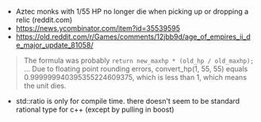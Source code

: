 - Aztec monks with 1/55 HP no longer die when picking up or dropping a
  relic (reddit.com)
- https://news.ycombinator.com/item?id=35539595
- https://old.reddit.com/r/Games/comments/12jbb9d/age_of_empires_ii_de_major_update_81058/


> The formula was probably `return new_maxhp * (old_hp / old_maxhp);`
> ...
> Due to floating point rounding errors, convert_hp(1, 55, 55) equals
> 0.999999940395355224609375, which is less than 1, which means the
> unit dies.


- std::ratio is only for compile time. there doesn't seem to be
  standard rational type for c++ (except by pulling in boost)
